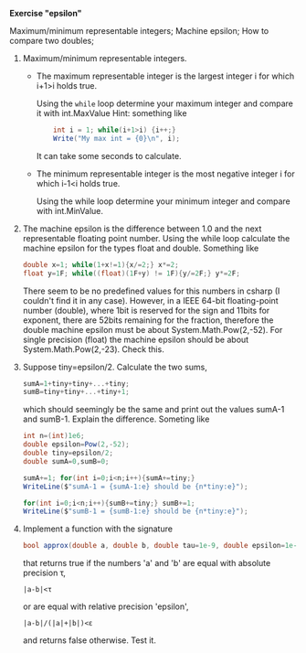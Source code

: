 **Exercise "epsilon"**

Maximum/minimum representable integers; Machine epsilon; How to compare two doubles; 

1. Maximum/minimum representable integers.
	- The maximum representable integer is the largest integer i for which i+1>i holds true. 

		Using the `while` loop determine your maximum integer and compare it with int.MaxValue
		Hint: something like

		```csharp
			int i = 1; while(i+1>i) {i++;}
			Write("My max int = {0}\n", i);
		```

		It can take some seconds to calculate.

	- The minimum representable integer is the most negative integer i for which i-1<i holds true.

		Using the while loop determine your minimum integer and compare with int.MinValue. 

2. The machine epsilon is the difference between 1.0 and the next representable floating point number. Using the 
   while loop calculate the machine epsilon for the types float and double. Something like 

	```csharp
	double x=1; while(1+x!=1){x/=2;} x*=2;
	float y=1F; while((float)(1F+y) != 1F){y/=2F;} y*=2F;
	```

	There seem to be no predefined values for this numbers in csharp (I couldn't find it in any case). However,
	in a IEEE 64-bit floating-point number (double), where 1bit is reserved for the sign and 11bits for 
	exponent, there are 52bits remaining for the fraction, therefore the double machine epsilon must be about 
	System.Math.Pow(2,-52). For single precision (float) the machine epsilon should be about 
	System.Math.Pow(2,-23). Check this. 

3.  Suppose tiny=epsilon/2. Calculate the two sums, 

	```csharp
	sumA=1+tiny+tiny+...+tiny;
	sumB=tiny+tiny+...+tiny+1;
	```


	which should seemingly be the same and print out the values sumA-1 and sumB-1. Explain the difference. 
	Someting like 

	```csharp
	int n=(int)1e6;
	double epsilon=Pow(2,-52);
	double tiny=epsilon/2;
	double sumA=0,sumB=0;

	sumA+=1; for(int i=0;i<n;i++){sumA+=tiny;}
	WriteLine($"sumA-1 = {sumA-1:e} should be {n*tiny:e}");

	for(int i=0;i<n;i++){sumB+=tiny;} sumB+=1;
	WriteLine($"sumB-1 = {sumB-1:e} should be {n*tiny:e}");
	```

4. Implement a function with the signature 

	```csharp
	bool approx(double a, double b, double tau=1e-9, double epsilon=1e-9)
	```

	that returns true if the numbers 'a' and 'b' are equal with absolute precision τ, 

	`|a-b|<τ`

	or are equal with relative precision 'epsilon',

	`|a-b|/(|a|+|b|)<ε`

	and returns false otherwise. Test it. 
